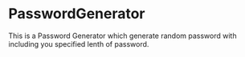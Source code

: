 # PasswordGenerator
This is a Password Generator which generate random password with including you specified lenth of password.

